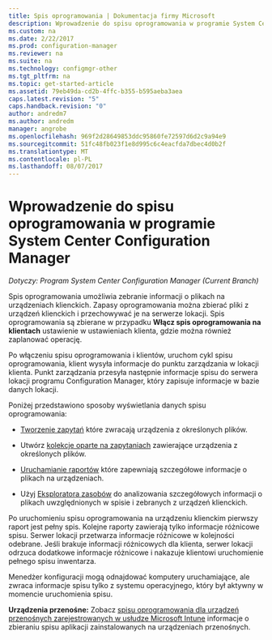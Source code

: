 ```yaml
---
title: Spis oprogramowania | Dokumentacja firmy Microsoft
description: Wprowadzenie do spisu oprogramowania w programie System Center Configuration Manager.
ms.custom: na
ms.date: 2/22/2017
ms.prod: configuration-manager
ms.reviewer: na
ms.suite: na
ms.technology: configmgr-other
ms.tgt_pltfrm: na
ms.topic: get-started-article
ms.assetid: 79eb49da-cd2b-4ffc-b355-b595aeba3aea
caps.latest.revision: "5"
caps.handback.revision: "0"
author: andredm7
ms.author: andredm
manager: angrobe
ms.openlocfilehash: 969f2d28649853ddc95860fe72597d6d2c9a94e9
ms.sourcegitcommit: 51fc48fb023f1e8d995c6c4eacfda7dbec4d0b2f
ms.translationtype: MT
ms.contentlocale: pl-PL
ms.lasthandoff: 08/07/2017
---
```

# <a name="introduction-to-software-inventory-in-system-center-configuration-manager"></a>Wprowadzenie do spisu oprogramowania w programie System Center Configuration Manager

*Dotyczy: Program System Center Configuration Manager (Current Branch)*

Spis oprogramowania umożliwia zebranie informacji o plikach na urządzeniach klienckich. Zapasy oprogramowania można zbierać pliki z urządzeń klienckich i przechowywać je na serwerze lokacji. Spis oprogramowania są zbierane w przypadku **Włącz spis oprogramowania na klientach** ustawienie w ustawieniach klienta, gdzie można również zaplanować operację.  

Po włączeniu spisu oprogramowania i klientów, uruchom cykl spisu oprogramowania, klient wysyła informacje do punktu zarządzania w lokacji klienta. Punkt zarządzania przesyła następnie informacje spisu do serwera lokacji programu Configuration Manager, który zapisuje informacje w bazie danych lokacji.   

 Poniżej przedstawiono sposoby wyświetlania danych spisu oprogramowania:  

-   [Tworzenie zapytań](../../../../core/servers/manage/queries-technical-reference.md) które zwracają urządzenia z określonych plików.   

-   Utwórz [kolekcje oparte na zapytaniach](../../../../core/clients/manage/collections/introduction-to-collections.md) zawierające urządzenia z określonych plików.   

-   [Uruchamianie raportów](../../../../core/servers/manage/reporting.md) które zapewniają szczegółowe informacje o plikach na urządzeniach.

-   Użyj [Eksploratora zasobów](../../../../core/clients/manage/inventory/use-resource-explorer-to-view-software-inventory.md) do analizowania szczegółowych informacji o plikach uwzględnionych w spisie i zebranych z urządzeń klienckich.   

 Po uruchomieniu spisu oprogramowania na urządzeniu klienckim pierwszy raport jest pełny spis. Kolejne raporty zawierają tylko informacje różnicowe spisu. Serwer lokacji przetwarza informacje różnicowe w kolejności odebrane. Jeśli brakuje informacji różnicowych dla klienta, serwer lokacji odrzuca dodatkowe informacje różnicowe i nakazuje klientowi uruchomienie pełnego spisu inwentarza.  

 Menedżer konfiguracji mogą odnajdować komputery uruchamiające, ale zwraca informacje spisu tylko z systemu operacyjnego, który był aktywny w momencie uruchomienia spisu.  

**Urządzenia przenośne:** Zobacz [spisu oprogramowania dla urządzeń przenośnych zarejestrowanych w usłudze Microsoft Intune](../../../../mdm/deploy-use/software-inventory-mobile-devices.md) informacje o zbieraniu spisu aplikacji zainstalowanych na urządzeniach przenośnych.
